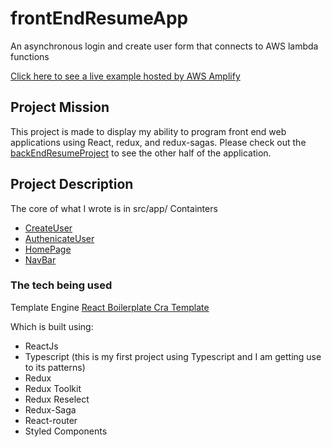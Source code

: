 # frontEndResumeApp
An asynchronous login and create user form that connects to AWS lambda functions

[Click here to see a live example hosted by AWS Amplify](https://main.doc9pi1uak7k5.amplifyapp.com/)

## Project Mission
This project is made to display my ability to program front end web applications using React, redux, and redux-sagas. Please check out the [backEndResumeProject](https://github.com/dzg6/backEndResumeApp) to see the other half of the application.

## Project Description
The core of what I wrote is in src/app/
Containters
* [CreateUser](https://github.com/dzg6/frontEndResumeApp/tree/main/src/app/containers/CreateUser)
* [AuthenicateUser](https://github.com/dzg6/frontEndResumeApp/tree/main/src/app/containers/AuthenicateUser)
* [HomePage](https://github.com/dzg6/frontEndResumeApp/tree/main/src/app/containers/HomePage)
* [NavBar](https://github.com/dzg6/frontEndResumeApp/tree/main/src/app/containers/NavBar)


### The tech being used

Template Engine
[React Boilerplate Cra Template](https://github.com/react-boilerplate/react-boilerplate-cra-template)

Which is built using:

* ReactJs
* Typescript (this is my first project using Typescript and I am getting use to its patterns)
* Redux
* Redux Toolkit
* Redux Reselect 
* Redux-Saga
* React-router
* Styled Components


